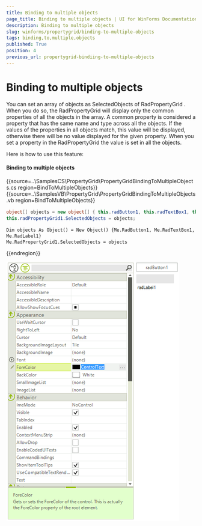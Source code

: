 ```yaml
---
title: Binding to multiple objects
page_title: Binding to multiple objects | UI for WinForms Documentation
description: Binding to multiple objects
slug: winforms/propertygrid/binding-to-multiple-objects
tags: binding,to,multiple,objects
published: True
position: 4
previous_url: propertygrid-bindiing-to-multiple-objects
---
```


# Binding to multiple objects

You can set an array of objects as SelectedObjects of RadPropertyGrid . When you do so, the RadPropertyGrid will display only the common properties of all the objects in the array. A common property is considered a property that has the same name and type across all the objects. If the values of the properties in all objects match, this value will be displayed, otherwise there will be no value displayed for the given property. When you set a property in the RadPropertyGrid the value is set in all the objects.

Here is how to use this feature:

#### Binding to multiple objects

{{source=..\SamplesCS\PropertyGrid\PropertyGridBindingToMultipleObjects.cs region=BindToMultipleObjects}} 
{{source=..\SamplesVB\PropertyGrid\PropertyGridBindingToMultipleObjects.vb region=BindToMultipleObjects}} 

````C#
object[] objects = new object[] { this.radButton1, this.radTextBox1, this.radLabel1 };
this.radPropertyGrid1.SelectedObjects = objects;

````
````VB.NET
Dim objects As Object() = New Object() {Me.RadButton1, Me.RadTextBox1, Me.RadLabel1}
Me.RadPropertyGrid1.SelectedObjects = objects

````

{{endregion}}

![propertygrid-bindiing-to-multiple-objects 001](images/propertygrid-bindiing-to-multiple-objects001.png)
